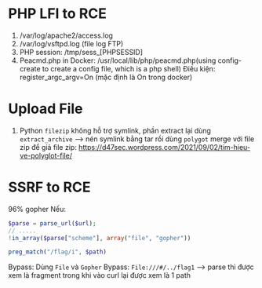 # PHP LFI to RCE
1. /var/log/apache2/access.log
2. /var/log/vsftpd.log (file log FTP)
3. PHP session: /tmp/sess_[PHPSESSID]
4. Peacmd.php in Docker: /usr/local/lib/php/peacmd.php(using config-create to create a config file, which is a php shell)
  Điều kiện: register_argc_argv=On (mặc định là On trong docker)

# Upload File
1. Python `filezip` không hỗ trợ symlink, phần extract lại dùng `extract_archive` --> nén symlink bằng tar rồi dùng `polygot` merge với file zip để giả file zip: https://d47sec.wordpress.com/2021/09/02/tim-hieu-ve-polyglot-file/

# SSRF to RCE
96% gopher
Nếu: 
```php
$parse = parse_url($url);
// .....
!in_array($parse["scheme"], array("file", "gopher"))

preg_match("/flag/i", $path)
```
Bypass: Dùng `File` và `Gopher`
Bypass: `File:///#/../flag1` --> parse thì được xem là  fragment trong khi vào curl lại được xem là 1 path
